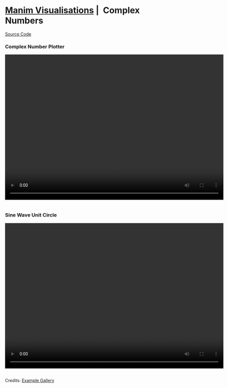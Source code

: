 # [Manim Visualisations](../ManimVisualisations.md) |  Complex Numbers
[Source Code](./06-complex-numbers-files/complex_numbers.py)

<style> 
  video {
    width: 720px;
    height: 480px;
    display: block;
    margin: 0 auto;
</style> 

### Complex Number Plotter
<video controls>
  <source src="./06-complex-numbers-files/ComplexPlot.mp4" type="video/mp4">
</video>
<br />

### Sine Wave Unit Circle 
<video controls>
  <source src="./06-complex-numbers-files/SineCurveUnitCircle.mp4" type="video/mp4">
</video>
<br />

Credits: [Example Gallery](https://docs.manim.community/en/stable/examples.html)
 